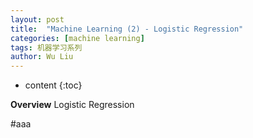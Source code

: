 ```yaml
---
layout: post
title:  "Machine Learning (2) - Logistic Regression"
categories: [machine learning]
tags: 机器学习系列
author: Wu Liu
---
```


* content
{:toc}

**Overview**
Logistic Regression




#aaa

